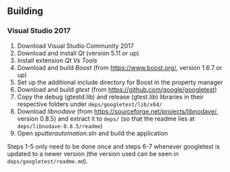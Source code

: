 ## Building
### Visual Studio 2017
1. Download Visual Studio Community 2017
2. Download and install *Qt* (version 5.11 or up)
3. Install extension *Qt Vs Tools*
4. Download and build *Boost* (from https://www.boost.org/, version 1.6.7 or up)
5. Set up the additional include directory for Boost in the property manager
6. Download and build *gtest* (from https://github.com/google/googletest)
7. Copy the debug (gtestd.lib) and release (gtest.lib) libraries in their respective folders under `deps/googletest/lib/x64/`
8. Download *libnodave* (from https://sourceforge.net/projects/libnodave/, version 0.8.5) and extract it to `deps/` (so that the readme lies at `deps/libnodave-0.8.5/readme`)
9. Open *sputterautomation.sln* and build the application

Steps 1-5 only need to be done once and steps 6-7 whenever googletest is updated to a newer version (the version used can be seen in `deps/googletest/readme.md`).